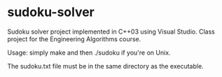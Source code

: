 # sudoku-solver
Sudoku solver project implemented in C++03 using Visual Studio. Class project for the Engineering Algorithms course.

Usage: simply make and then ./sudoku if you're on Unix. 

The sudoku.txt file must be in the same directory as the executable.
